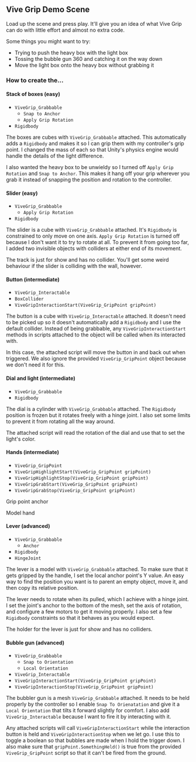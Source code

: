 ## Vive Grip Demo Scene

Load up the scene and press play. It'll give you an idea of what Vive Grip can do with little effort and almost no extra code.

Some things you might want to try:

- Trying to push the heavy box with the light box
- Tossing the bubble gun 360 and catching it on the way down
- Move the light box onto the heavy box without grabbing it

### How to create the...

#### Stack of boxes (easy)

- `ViveGrip_Grabbable`
  - `Snap to Anchor`
  - `Apply Grip Rotation`
- `Rigidbody`

The boxes are cubes with `ViveGrip_Grabbable` attached. This automatically adds a `Rigidbody` and makes it so I can grip them with my controller's grip point. I changed the mass of each so that Unity's physics engine would handle the details of the Iight difference.

I also wanted the heavy box to be unwieldy so I turned off `Apply Grip Rotation` and `Snap to Anchor`. This makes it hang off your grip wherever you grab it instead of snapping the position and rotation to the controller.

#### Slider (easy)

- `ViveGrip_Grabbable`
  - `Apply Grip Rotation`
- `Rigidbody`

The slider is a cube with `ViveGrip_Grabbable` attached. It's `Rigidbody` is constrained to only move on one axis. `Apply Grip Rotation` is turned off because I don't want it to try to rotate at all. To prevent it from going too far, I added two invisible objects with colliders at either end of its movement.

The track is just for show and has no collider. You'll get some weird behaviour if the slider is colliding with the wall, however.

#### Button (intermediate)

- `ViveGrip_Interactable`
- `BoxCollider`
- `ViveGripInteractionStart(ViveGrip_GripPoint gripPoint)`

The button is a cube with `ViveGrip_Interactable` attached. It doesn't need to be picked up so it doesn't automatically add a `Rigidbody` and I use the default collider. Instead of being grabbable, any `ViveGripInteractionStart` methods in scripts attached to the object will be called when its interacted with.

In this case, the attached script will move the button in and back out when triggered. We also ignore the provided `ViveGrip_GripPoint` object because we don't need it for this.

#### Dial and light (intermediate)

- `ViveGrip_Grabbable`
- `Rigidbody`

The dial is a cylinder with `ViveGrip_Grabbable` attached. The `Rigidbody` position is frozen but it rotates freely with a hinge joint. I also set some limits to prevent it from rotating all the way around.

The attached script will read the rotation of the dial and use that to set the light's color.

#### Hands (intermediate)

- `ViveGrip_GripPoint`
- `ViveGripHighlightStart(ViveGrip_GripPoint gripPoint)`
- `ViveGripHighlightStop(ViveGrip_GripPoint gripPoint)`
- `ViveGripGrabStart(ViveGrip_GripPoint gripPoint)`
- `ViveGripGrabStop(ViveGrip_GripPoint gripPoint)`

Grip point anchor

Model hand

#### Lever (advanced)

- `ViveGrip_Grabbable`
  - `Anchor`
- `Rigidbody`
- `HingeJoint`

The lever is a model with `ViveGrip_Grabbable` attached. To make sure that it gets gripped by the handle, I set the local anchor point's Y value. An easy way to find the position you want is to parent an empty object, move it, and then copy its relative position.

The lever needs to rotate when its pulled, which I achieve with a hinge joint. I set the joint's anchor to the bottom of the mesh, set the axis of rotation, and configure a few motors to get it moving properly. I also set a few `Rigidbody` constraints so that it behaves as you would expect.

The holder for the lever is just for show and has no colliders.

#### Bubble gun (advanced)

- `ViveGrip_Grabbable`
  - `Snap to Orientation`
  - `Local Orientation`
- `ViveGrip_Interactable`
- `ViveGripInteractionStart(ViveGrip_GripPoint gripPoint)`
- `ViveGripInteractionStop(ViveGrip_GripPoint gripPoint)`

The bubbler gun is a mesh `ViveGrip_Grabbable` attached. It needs to be held properly by the controller so I enable `Snap To Orienatation` and give it a `Local Orientation` that tilts it forward slightly for comfort. I also add `ViveGrip_Interactable` because I want to fire it by interacting with it.

Any attached scripts will call `ViveGripInteractionStart` while the interaction button is held and `ViveGripInteractionStop` when we let go. I use this to toggle a boolean so that bubbles are made when I hold the trigger down. I also make sure that `gripPoint.SomethingHeld()` is true from the provided `ViveGrip_GripPoint` script so that it can't be fired from the ground.
